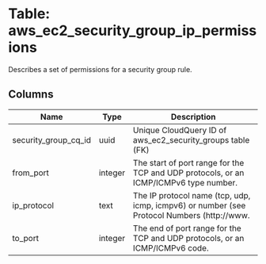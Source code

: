 
# Table: aws_ec2_security_group_ip_permissions
Describes a set of permissions for a security group rule.
## Columns
| Name        | Type           | Description  |
| ------------- | ------------- | -----  |
|security_group_cq_id|uuid|Unique CloudQuery ID of aws_ec2_security_groups table (FK)|
|from_port|integer|The start of port range for the TCP and UDP protocols, or an ICMP/ICMPv6 type number.|
|ip_protocol|text|The IP protocol name (tcp, udp, icmp, icmpv6) or number (see Protocol Numbers (http://www.|
|to_port|integer|The end of port range for the TCP and UDP protocols, or an ICMP/ICMPv6 code.|
